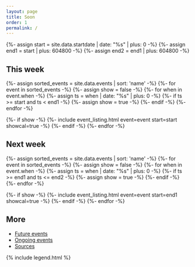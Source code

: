 ```yaml
---
layout: page
title: Soon
order: 1
permalink: /
---
```


{%- assign start = site.data.startdate | date: "%s" | plus: 0 -%}
{%- assign end1 = start | plus: 604800 -%}
{%- assign end2 = end1 | plus: 604800 -%}

<h2><a name="this-week"></a>This week</h2>
<div class="flex-order listings" id="this-week-listings">
{%- assign sorted_events = site.data.events | sort: 'name' -%}
{%- for event in sorted_events -%}
  {%- assign show = false -%}
  {%- for when in event.when -%}
    {%- assign ts = when | date: "%s" | plus: 0 -%}
    {%- if ts >= start and ts < end1 -%}
      {%- assign show = true -%}
    {%- endif -%}
  {%- endfor -%}
  
  {%- if show -%}
    {%- include event_listing.html event=event start=start showcal=true -%}
  {%- endif -%}
{%- endfor -%}
</div>

<h2><a name="next-week"></a>Next week</h2>
<div class="flex-order listings">
{%- assign sorted_events = site.data.events | sort: 'name' -%}
{%- for event in sorted_events -%}
  {%- assign show = false -%}
  {%- for when in event.when -%}
    {%- assign ts = when | date: "%s" | plus: 0 -%}
    {%- if ts >= end1 and ts <= end2 -%}
      {%- assign show = true -%}
    {%- endif -%}
  {%- endfor -%}
  
  {%- if show -%}
    {%- include event_listing.html event=event start=end1 showcal=true -%}
  {%- endif -%}
{%- endfor -%}
</div>

<script>
const thisweek_end = {{ end1 }};
const nextweek_end = {{ end2 }};
function startOfToday() {
  let now = new Date();
  let offset = now.getTimezoneOffset();
  now.setHours(0,0,0,0);
  const ts = Math.floor(now.getTime()/1000) - (offset * 60) - 1;
  return ts;
}
function fadePastEvents() {
  const now = startOfToday();
  Array.from(document.querySelectorAll('[data-dates]')).forEach(elem => {
    let whens = elem.getAttribute('data-dates')
    .trim()
    .split(' ')
    .map(s => Number(s))
    .filter(when => {
      if (when > nextweek_end) {
        // date is not in view
        return false;
      }
      if (when < now) {
        // event has passed
        return false;
      } else {
        // still time in the future
        return true;
      }
    })
    if (!whens.length) {
      elem.classList.add('finished');
    }
  })
}
fadePastEvents();
</script>

<h2>More</h2>

- <a href="{{ site.baseurl }}/all/">Future events</a>
- <a href="{{ site.baseurl }}/ongoing/">Ongoing events</a>
- <a href="{{ site.baseurl }}/sources/">Sources</a>

{% include legend.html %}
